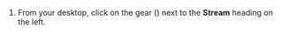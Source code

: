 1. From your desktop, click on the gear (<i class="icon-vector-cog"></i>) next
to the **Stream** heading on the left.
